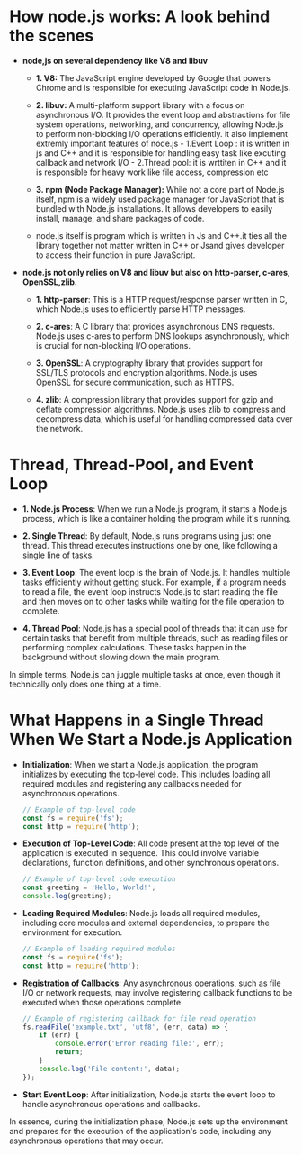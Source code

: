 # How node.js works: A look behind the scenes

- **node,js on several dependency like V8 and libuv**

  - **1. V8:** The JavaScript engine developed by Google that powers Chrome and is responsible for executing JavaScript code in Node.js.
  - **2. libuv:** A multi-platform support library with a focus on asynchronous I/O. It provides the event loop and abstractions for file system operations, networking, and concurrency, allowing Node.js to perform non-blocking I/O operations efficiently.
    it also implement extremly important features of node.js - 1.Event Loop : it is written in js and C++ and it is responsible for handling easy task like excuting callback and network I/O - 2.Thread pool: it is wrttiten in C++ and it is responsible for heavy work like file access, compression etc
  - **3. npm (Node Package Manager):** While not a core part of Node.js itself, npm is a widely used package manager for JavaScript that is bundled with Node.js installations. It allows developers to easily install, manage, and share packages of code.

  - node.js itself is program which is written in Js and C++.it ties all the library together not matter written in C++ or Jsand gives developer to access their function in pure JavaScript.

- **node.js not only relies on V8 and libuv but also on http-parser, c-ares, OpenSSL,zlib.**

  - **1. http-parser**: This is a HTTP request/response parser written in C, which Node.js uses to efficiently parse HTTP messages.

  - **2. c-ares**: A C library that provides asynchronous DNS requests. Node.js uses c-ares to perform DNS lookups asynchronously, which is crucial for non-blocking I/O operations.

  - **3. OpenSSL**: A cryptography library that provides support for SSL/TLS protocols and encryption algorithms. Node.js uses OpenSSL for secure communication, such as HTTPS.

  - **4. zlib**: A compression library that provides support for gzip and deflate compression algorithms. Node.js uses zlib to compress and decompress data, which is useful for handling compressed data over the network.

# Thread, Thread-Pool, and Event Loop

- **1. Node.js Process**: When we run a Node.js program, it starts a Node.js process, which is like a container holding the program while it's running.

- **2. Single Thread**: By default, Node.js runs programs using just one thread. This thread executes instructions one by one, like following a single line of tasks.

- **3. Event Loop**: The event loop is the brain of Node.js. It handles multiple tasks efficiently without getting stuck. For example, if a program needs to read a file, the event loop instructs Node.js to start reading the file and then moves on to other tasks while waiting for the file operation to complete.

- **4. Thread Pool**: Node.js has a special pool of threads that it can use for certain tasks that benefit from multiple threads, such as reading files or performing complex calculations. These tasks happen in the background without slowing down the main program.

In simple terms, Node.js can juggle multiple tasks at once, even though it technically only does one thing at a time.


# What Happens in a Single Thread When We Start a Node.js Application

- **Initialization**: When we start a Node.js application, the program initializes by executing the top-level code. This includes loading all required modules and registering any callbacks needed for asynchronous operations.

    ```javascript
    // Example of top-level code
    const fs = require('fs');
    const http = require('http');
    ```

- **Execution of Top-Level Code**: All code present at the top level of the application is executed in sequence. This could involve variable declarations, function definitions, and other synchronous operations.

    ```javascript
    // Example of top-level code execution
    const greeting = 'Hello, World!';
    console.log(greeting);
    ```

- **Loading Required Modules**: Node.js loads all required modules, including core modules and external dependencies, to prepare the environment for execution. 

    ```javascript
    // Example of loading required modules
    const fs = require('fs');
    const http = require('http');
    ```

- **Registration of Callbacks**: Any asynchronous operations, such as file I/O or network requests, may involve registering callback functions to be executed when those operations complete.

    ```javascript
    // Example of registering callback for file read operation
    fs.readFile('example.txt', 'utf8', (err, data) => {
        if (err) {
            console.error('Error reading file:', err);
            return;
        }
        console.log('File content:', data);
    });
    ```

- **Start Event Loop**: After initialization, Node.js starts the event loop to handle asynchronous operations and callbacks.

In essence, during the initialization phase, Node.js sets up the environment and prepares for the execution of the application's code, including any asynchronous operations that may occur.
